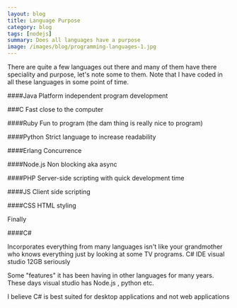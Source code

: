 ```yaml
---
layout: blog
title: Language Purpose
category: blog
tags: [nodejs]  
summary: Does all languages have a purpose
image: /images/blog/programming-languages-1.jpg
---
```


There are quite a few languages out there and many of them have there
speciality and purpose, let's note some to them. Note that I have coded in all these languages in some point of time.


####Java
Platform independent program development


###C
Fast close to the computer


####Ruby
Fun to program (the dam thing is really nice to program)


####Python
Strict language to increase readability



####Erlang
Concurrence


####Node.js
Non blocking aka async


####PHP
Server-side scripting with quick development time


####JS
Client side scripting


####CSS
HTML styling 



Finally

####C#

Incorporates everything from many languages isn't like your grandmother who knows everything 
just by looking at some TV programs.  C# IDE visual studio 12GB seriously 


Some "features" it has been having in other languages for many years.
These days visual studio has Node.js , python etc.

I believe C# is best suited for desktop applications and not web applications 
